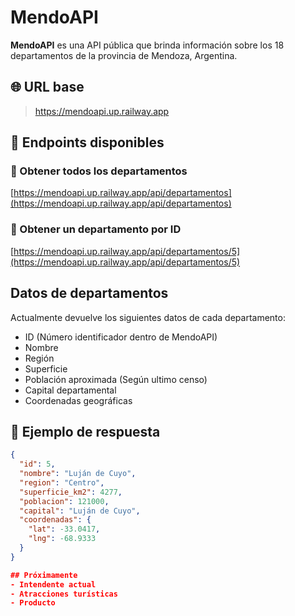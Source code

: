 #  MendoAPI

**MendoAPI** es una API pública que brinda información sobre los 18 departamentos de la provincia de Mendoza, Argentina.

## 🌐 URL base

> https://mendoapi.up.railway.app

## 📡 Endpoints disponibles

### 🔹 Obtener todos los departamentos
[https://mendoapi.up.railway.app/api/departamentos](https://mendoapi.up.railway.app/api/departamentos)

### 🔹 Obtener un departamento por ID
[https://mendoapi.up.railway.app/api/departamentos/5](https://mendoapi.up.railway.app/api/departamentos/5)

## Datos  de departamentos
Actualmente devuelve los siguientes datos de cada departamento:
- ID (Número identificador dentro de MendoAPI)
- Nombre
- Región
- Superficie
- Población aproximada (Según ultimo censo)
- Capital departamental
- Coordenadas geográficas


## 🔁 Ejemplo de respuesta

```json
{
  "id": 5,
  "nombre": "Luján de Cuyo",
  "region": "Centro",
  "superficie_km2": 4277,
  "poblacion": 121000,
  "capital": "Luján de Cuyo",
  "coordenadas": {
    "lat": -33.0417,
    "lng": -68.9333
  }
}

## Próximamente
- Intendente actual
- Atracciones turísticas
- Producto